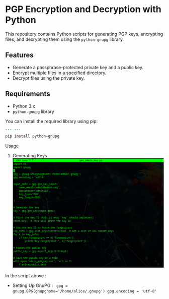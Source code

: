 # PGP Encryption and Decryption with Python

This repository contains Python scripts for generating PGP keys, encrypting files, and decrypting them using the `python-gnupg` library.

## Features

- Generate a passphrase-protected private key and a public key.
- Encrypt multiple files in a specified directory.
- Decrypt files using the private key.

## Requirements

- Python 3.x
- `python-gnupg` library

You can install the required library using pip:

```bash
``` ``` 
pip install python-gnupg
```

Usage
1. Generating Keys
    <br><img src="https://github.com/Barbarossa01/PGP-Encryption-Decryption-Python/blob/main/images/gen_admin_keyScript.PNG
" alt="Generating Keys">

In the script above :
- Setting Up GnuPG :
<code> gpg = gnupg.GPG(gnupghome='/home/alice/.gnupg')
gpg.encoding = 'utf-8'
</code>
